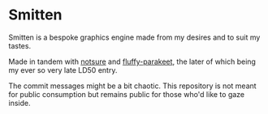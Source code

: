 # Smitten
Smitten is a bespoke graphics engine made from my desires and to suit my tastes.

Made in tandem with [notsure][notsure] and [fluffy-parakeet][fluffy-parakeet], the later of which being my ever so very late LD50 entry.

[notsure]: https://github.com/gennyble/notsure
[fluffy-parakeet]: https://github.com/gennyble/fluffy-parakeet

The commit messages might be a bit chaotic. This repository is not meant for public consumption but remains public for those who'd like to gaze inside.